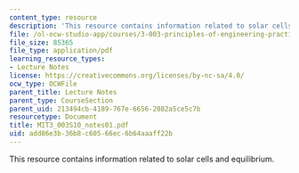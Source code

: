 ```yaml
---
content_type: resource
description: 'This resource contains information related to solar cells and equilibrium. '
file: /ol-ocw-studio-app/courses/3-003-principles-of-engineering-practice-spring-2010/add86e3b36b8c60566ec6b64aaaff22b_MIT3_003S10_notes01.pdf
file_size: 85365
file_type: application/pdf
learning_resource_types:
- Lecture Notes
license: https://creativecommons.org/licenses/by-nc-sa/4.0/
ocw_type: OCWFile
parent_title: Lecture Notes
parent_type: CourseSection
parent_uid: 213494cb-4189-767e-6656-2082a5ce5c7b
resourcetype: Document
title: MIT3_003S10_notes01.pdf
uid: add86e3b-36b8-c605-66ec-6b64aaaff22b
---
```

This resource contains information related to solar cells and equilibrium. 